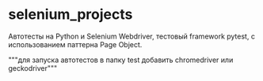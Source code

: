 # selenium_projects
Автотесты на Python и Selenium Webdriver, тестовый framework pytest, с использованием паттерна Page Object.

"""для запуска автотестов в папку test добавить chromedriver или geckodriver"""
